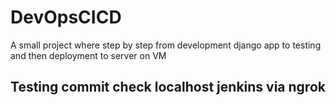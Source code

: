 # DevOpsCICD
A small project where step by step from development django app to testing and then deployment to server on VM


## Testing commit check localhost jenkins via ngrok